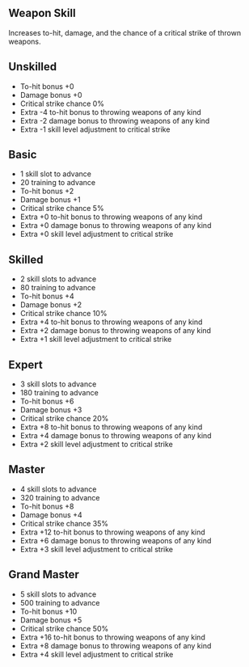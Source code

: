 ## Weapon Skill

Increases to-hit, damage, and the chance of a critical strike of thrown weapons.

## Unskilled

* To-hit bonus +0
* Damage bonus +0
* Critical strike chance 0%
* Extra -4 to-hit bonus to throwing weapons of any kind
* Extra -2 damage bonus to throwing weapons of any kind
* Extra -1 skill level adjustment to critical strike

## Basic

* 1 skill slot to advance
* 20 training to advance
* To-hit bonus +2
* Damage bonus +1
* Critical strike chance 5%
* Extra +0 to-hit bonus to throwing weapons of any kind
* Extra +0 damage bonus to throwing weapons of any kind
* Extra +0 skill level adjustment to critical strike

## Skilled

* 2 skill slots to advance
* 80 training to advance
* To-hit bonus +4
* Damage bonus +2
* Critical strike chance 10%
* Extra +4 to-hit bonus to throwing weapons of any kind
* Extra +2 damage bonus to throwing weapons of any kind
* Extra +1 skill level adjustment to critical strike

## Expert

* 3 skill slots to advance
* 180 training to advance
* To-hit bonus +6
* Damage bonus +3
* Critical strike chance 20%
* Extra +8 to-hit bonus to throwing weapons of any kind
* Extra +4 damage bonus to throwing weapons of any kind
* Extra +2 skill level adjustment to critical strike

## Master

* 4 skill slots to advance
* 320 training to advance
* To-hit bonus +8
* Damage bonus +4
* Critical strike chance 35%
* Extra +12 to-hit bonus to throwing weapons of any kind
* Extra +6 damage bonus to throwing weapons of any kind
* Extra +3 skill level adjustment to critical strike

## Grand Master

* 5 skill slots to advance
* 500 training to advance
* To-hit bonus +10
* Damage bonus +5
* Critical strike chance 50%
* Extra +16 to-hit bonus to throwing weapons of any kind
* Extra +8 damage bonus to throwing weapons of any kind
* Extra +4 skill level adjustment to critical strike